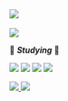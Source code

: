 <img src="https://capsule-render.vercel.app/api?type=waving&color=gradient&height=300&section=header&text=Minho%20Kim&fontSize=90&fontcolor=black"/>
 
 <br>
 </br>
 
 <a href="https://www.instagram.com/_mh_715/"> 
  <img src="https://img.shields.io/badge/Instagram-E4405F?style=flat-square&logo=Instagram&logoColor=black"/>
 </a> 
  
:book: ***Studying*** :book:

<img src="https://img.shields.io/badge/Java-5F9EA0?style=flat-square&logo=Java&logoColor=white"/></a> 
<img src="https://img.shields.io/badge/JavaScript-FFCD28?style=flat-square&logo=JavaScript&logoColor=white"/></a> 
<img src="https://img.shields.io/badge/HTML5-CSS-CD1039?style=flat-square&logo=HTML5&logoColor=white"/></a> 
<img src="https://img.shields.io/badge/MySQL-#4479A1?style=flat-square&logo=MySQL&logoColor=white"/></a> 

 
<a href="https://github.com/kio344">
    <img src="https://github-readme-stats.vercel.app/api?username=kio344&hide=&hide_title=&show_icons=true&include_all_commits=&theme=buefy" />
</a>

<a href="https://github.com/kio344">
    <img src="https://github-readme-stats.vercel.app/api/top-langs/?username=kio344&layout=compact&show_icons=ture&show_owner=ture&hide_title=false&theme=buefy&hide=none" />
    </a>
